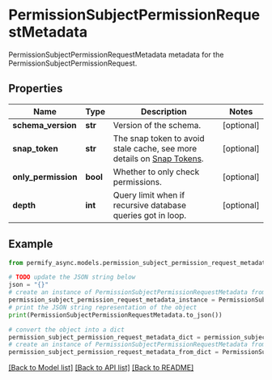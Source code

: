 # PermissionSubjectPermissionRequestMetadata

PermissionSubjectPermissionRequestMetadata metadata for the PermissionSubjectPermissionRequest.

## Properties

Name | Type | Description | Notes
------------ | ------------- | ------------- | -------------
**schema_version** | **str** | Version of the schema. | [optional] 
**snap_token** | **str** | The snap token to avoid stale cache, see more details on [Snap Tokens](../../operations/snap-tokens). | [optional] 
**only_permission** | **bool** | Whether to only check permissions. | [optional] 
**depth** | **int** | Query limit when if recursive database queries got in loop. | [optional] 

## Example

```python
from permify_async.models.permission_subject_permission_request_metadata import PermissionSubjectPermissionRequestMetadata

# TODO update the JSON string below
json = "{}"
# create an instance of PermissionSubjectPermissionRequestMetadata from a JSON string
permission_subject_permission_request_metadata_instance = PermissionSubjectPermissionRequestMetadata.from_json(json)
# print the JSON string representation of the object
print(PermissionSubjectPermissionRequestMetadata.to_json())

# convert the object into a dict
permission_subject_permission_request_metadata_dict = permission_subject_permission_request_metadata_instance.to_dict()
# create an instance of PermissionSubjectPermissionRequestMetadata from a dict
permission_subject_permission_request_metadata_from_dict = PermissionSubjectPermissionRequestMetadata.from_dict(permission_subject_permission_request_metadata_dict)
```
[[Back to Model list]](../README.md#documentation-for-models) [[Back to API list]](../README.md#documentation-for-api-endpoints) [[Back to README]](../README.md)


